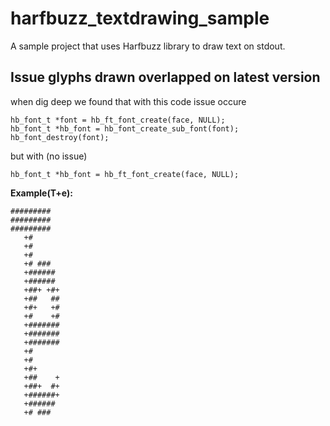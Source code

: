 # harfbuzz_textdrawing_sample
A sample project that uses Harfbuzz library to draw text on stdout.

## Issue glyphs drawn overlapped on latest version
when dig deep we found that with this code issue occure 

```
hb_font_t *font = hb_ft_font_create(face, NULL);
hb_font_t *hb_font = hb_font_create_sub_font(font);
hb_font_destroy(font);
```   
but with (no issue)
```
hb_font_t *hb_font = hb_ft_font_create(face, NULL);
```


**Example(T+e):**

```
#########
#########
#########
   +#
   +#
   +#
   +# ###
   +######
   +######
   +##+ +#+
   +##   ##
   +#+   +#
   +#    +#
   +#######
   +#######
   +#######
   +#
   +#
   +#+
   +##    +
   +##+  #+
   +######+
   +######
   +# ###
```
